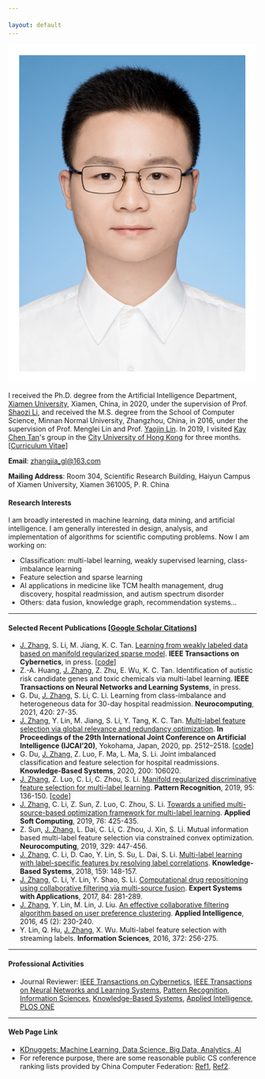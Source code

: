 ```yaml
---

layout: default 
---
```


<img class="profile-picture" src="jiazhang1.jpg">

I received the Ph.D. degree from the Artificial Intelligence Department, [Xiamen University](https://www.xmu.edu.cn/), Xiamen, China, in 2020, under the supervision of Prof. [Shaozi Li](https://imt.xmu.edu.cn/szdw/js.htm), and received the M.S. degree from the School of Computer Science, Minnan Normal University, Zhangzhou, China, in 2016, under the supervision of Prof. Menglei Lin and Prof. [Yaojin Lin](http://cs.mnnu.edu.cn/info/1070/1225.htm). In 2019, I visited [Kay Chen Tan](http://www.cityu.edu.hk/stfprofile/kaytan.htm)'s group in the [City University of Hong Kong](https://www.cityu.edu.hk/) for three months. [[Curriculum Vitae](resume.pdf)]

**Email**: [zhangjia_gl@163.com](mailto:zhangjia_gl@163.com) 

**Mailing Address**: Room 304, Scientific Research Building, Haiyun Campus of Xiamen University, Xiamen 361005, P. R. China

#### Research Interests

I am broadly interested in machine learning, data mining, and artificial intelligence. I am generally interested in design, analysis, and implementation of algorithms for scientific computing problems. Now I am working on:

* Classification: multi-label learning, weakly supervised learning, class-imbalance learning
* Feature selection and sparse learning 
* AI applications in medicine like TCM health management, drug discovery, hospital readmission, and autism spectrum disorder
* Others: data fusion, knowledge graph, recommendation systems...

---

#### Selected Recent Publications [[Google Scholar Citations](https://scholar.google.com/citations?user=yBaTk-gAAAAJ&hl=en)]
* <u>J. Zhang</u>, S. Li, M. Jiang, K. C. Tan. [Learning from weakly labeled data based on manifold regularized sparse model](09185009.pdf). **IEEE Transactions on Cybernetics**, in press. [[code](MSWL-master.zip)]
* Z.-A. Huang, <u>J. Zhang</u>, Z. Zhu, E. Wu, K. C. Tan. Identification of autistic risk candidate genes and toxic chemicals via multi-label learning. **IEEE Transactions on Neural Networks and Learning Systems**, in press.
* G. Du, <u>J. Zhang</u>, S. Li, C. Li. Learning from class-imbalance and heterogeneous data for 30-day hospital readmission. **Neurocomputing**, 2021, 420: 27-35.
* <u>J. Zhang</u>, Y. Lin, M. Jiang, S. Li, Y. Tang, K. C. Tan. [Multi-label feature selection via global relevance and redundancy optimization](0348.pdf). **In Proceedings of the 29th International Joint Conference on Artificial Intelligence (IJCAI’20)**, Yokohama, Japan, 2020, pp. 2512–2518. [[code](GRRO-master.zip)]
* G. Du, <u>J. Zhang</u>, Z. Luo, F. Ma, L. Ma, S. Li. Joint imbalanced classification and feature selection for hospital readmissions. **Knowledge-Based Systems**, 2020, 200: 106020.
* <u>J. Zhang</u>, Z. Luo, C. Li, C. Zhou, S. Li. [Manifold regularized discriminative feature selection for multi-label learning](1-s2.0-S0031320319302341-main.pdf). **Pattern Recognition**, 2019, 95: 136-150. [[code](MDFS-master.zip)]
* <u>J. Zhang</u>, C. Li, Z. Sun, Z. Luo, C. Zhou, S. Li. [Towards a unified multi-source-based optimization framework for multi-label learning](1-s2.0-S1568494618307051-main.pdf). **Applied Soft Computing**, 2019, 76: 425-435.
* Z. Sun, <u>J. Zhang</u>, L. Dai, C. Li, C. Zhou, J. Xin, S. Li. Mutual information based multi-label feature selection via constrained convex optimization. **Neurocomputing**, 2019, 329: 447-456.
* <u>J. Zhang</u>, C. Li, D. Cao, Y. Lin, S. Su, L. Dai, S. Li. [Multi-label learning with label-specific features by resolving label correlations](1-s2.0-S0950705118303472-main.pdf). **Knowledge-Based Systems**, 2018, 159: 148-157.
* <u>J. Zhang</u>, C. Li, Y. Lin, Y. Shao, S. Li. [Computational drug repositioning using collaborative filtering via multi-source fusion](1-s2.0-S0957417417303202-main.pdf). **Expert Systems with Applications**, 2017, 84: 281-289.
* <u>J. Zhang</u>, Y. Lin, M. Lin, J. Liu. [An effective collaborative filtering algorithm based on user preference clustering](10.1007_s10489-015-0756-9.pdf). **Applied Intelligence**, 2016, 45 (2): 230-240.
* Y. Lin, Q. Hu, <u>J. Zhang</u>, X. Wu. Multi-label feature selection with streaming labels. **Information Sciences**, 2016, 372: 256-275. 

---

#### Professional Activities
* Journal Reviewer: [IEEE Transactions on Cybernetics](https://mc.manuscriptcentral.com/cyb-ieee), [IEEE Transactions on Neural Networks and Learning Systems](https://mc.manuscriptcentral.com/tnnls), [Pattern Recognition](https://www.journals.elsevier.com/pattern-recognition/), [Information Sciences](https://www.journals.elsevier.com/information-sciences), [Knowledge-Based Systems](https://www.journals.elsevier.com/knowledge-based-systems), [Applied Intelligence](https://www.editorialmanager.com/apin/Default.aspx), [PLOS ONE](https://www.editorialmanager.com/pone/default.aspx)

---

#### Web Page Link
* [KDnuggets: Machine Learning, Data Science, Big Data, Analytics, AI](https://www.kdnuggets.com/)
* For reference purpose, there are some reasonable public CS conference ranking lists provided by China Computer Federation: [Ref1](https://www.ccf.org.cn/Academic_Evaluation/By_category/), [Ref2](https://www.ccf.org.cn/c/2019-07-31/667609.shtml).

